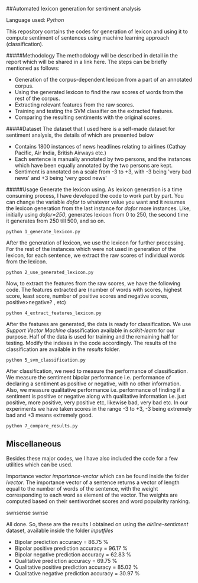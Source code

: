 ##Automated lexicon generation for sentiment analysis
 
Language used: *Python*

This repository contains the codes for generation of lexicon and using it to compute sentiment of sentences using machine learning approach (classification).

#####Methodology
The methodology will be described in detail in the report which will be shared in a link here. The steps can be briefly mentioned as follows:

- Generation of the corpus-dependent lexicon from a part of an annotated corpus.
- Using the generated lexicon to find the raw scores of words from the rest of the corpus.
- Extracting relevant features from the raw scores.
- Training and testing the SVM classifier on the extracted features.
- Comparing the resulting sentiments with the original scores.

#####Dataset
The dataset that I used here is a self-made dataset for sentiment analysis, the details of which are presented below
- Contains 1800 instances of news headlines relating to airlines (Cathay Pacific, Air India, British Airways etc.)
- Each sentence is manually annotated by two persons, and the instances which have been equally annotated by the two persons are kept.
- Sentiment is annotated on a scale from -3 to +3, with -3 being 'very bad news' and +3 being 'very good news'

#####Usage
Generate the lexicon using. As lexicon generation is a time consuming process, I have developed the code to work part by part. You can change the variable *dofor* to whatever value you want and it resumes the lexicon generation from the last instance for *dofor* more instances. Like, initially using *dofor=250*, generates lexicon from 0 to 250, the second time it generates from 250 till 500, and so on.	
```
python 1_generate_lexicon.py
```

After the generation of lexicon, we use the lexicon for further processing. For the rest of the instances which were not used in generation of the lexicon, for each sentence, we extract the raw scores of individual words from the lexicon. 
```
python 2_use_generated_lexicon.py
```

Now, to extract the features from the raw scores, we have the following code. The features extracted are (number of words with scores, highest score, least score, number of positive scores and negative scores, positive>negative? , etc)
```
python 4_extract_features_lexicon.py
``` 

After the features are generated, the data is ready for classification. We use *Support Vector Machine* classification available in *scikit-learn* for our purpose. Half of the data is used for training and the remaining half for testing. Modify the indexes in the code accordingly. The results of the classification are available in the *results* folder.
```
python 5_svm_classification.py
```

After classification, we need to measure the performance of classification. We measure the sentiment bipolar performance i.e. performance of declaring a sentiment as positive or negative, with no other information. Also, we measure qualitative performance i.e. performance of finding if a sentiment is positive or negative along with qualitative information i.e. just positive, more positive, very positive etc, likewise bad, very bad etc. In our experiments we have taken scores in the range -3 to +3, -3 being extremely bad and +3 means extremely good.
```
python 7_compare_results.py
```

Miscellaneous
---------------------------
Besides these major codes, we I have also included the code for a few utilities which can be used.

Importance vector
 *importance-vector* which can be found inside the folder *ivector*. The importance vector of a sentence returns a vector of length equal to the number of words of the sentence, with the weight corresponding to  each word as element of the vector. The weights are computed based on their sentiwordnet scores and word popularity ranking.

swnsense
swnse

All done. So, these are the results I obtained on using the *airline-sentiment* dataset, available inside the folder *inputfiles*

- Bipolar prediction accuracy = 86.75 %
- Bipolar positive prediction accuracy = 96.17 %
- Bipolar negative prediction accuracy = 62.83 %
- Qualitative prediction accuracy = 69.75 %
- Qualitative positive prediction accuracy = 85.02 %
- Qualitative negative prediction accuracy = 30.97 % 